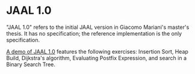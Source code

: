 # JAAL 1.0

"JAAL 1.0" refers to the initial JAAL version in Giacomo Mariani's
master's thesis. It has no specification; the reference implementation is
the only specification.

[A demo of JAAL 1.0](https://jsav-player-test-app.web.app) features the
following exercises: Insertion Sort, Heap Build, Dijkstra's algorithm,
Evaluating Postfix Expression, and search in a Binary Search Tree.
